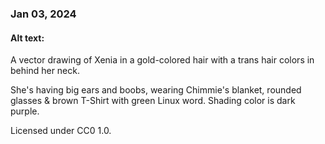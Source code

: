 ### Jan 03, 2024

#### Alt text:

A vector drawing of Xenia in a gold-colored hair with a trans hair colors in behind her neck.

She's having big ears and boobs, wearing Chimmie's blanket, rounded glasses & brown T-Shirt with green Linux word.
Shading color is dark purple.

Licensed under CC0 1.0.

